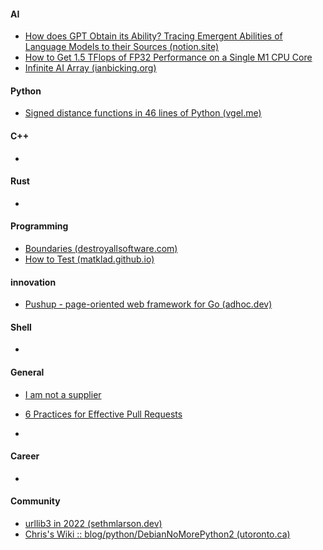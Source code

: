 #### AI
+ [How does GPT Obtain its Ability? Tracing Emergent Abilities of Language Models to their Sources (notion.site)](https://yaofu.notion.site/How-does-GPT-Obtain-its-Ability-Tracing-Emergent-Abilities-of-Language-Models-to-their-Sources-b9a57ac0fcf74f30a1ab9e3e36fa1dc1)
+ [How to Get 1.5 TFlops of FP32 Performance on a Single M1 CPU Core](https://jott.live/markdown/1.5tflop_m1)
+ [Infinite AI Array (ianbicking.org)](https://ianbicking.org/blog/2023/01/infinite-ai-array.html)


#### Python
+ [Signed distance functions in 46 lines of Python (vgel.me)](https://vgel.me/posts/donut/)

#### C++
+ 

#### Rust
+ 

#### Programming
+ [Boundaries (destroyallsoftware.com)](https://www.destroyallsoftware.com/talks/boundaries)
+ [How to Test (matklad.github.io)](https://matklad.github.io/2021/05/31/how-to-test.html)

#### innovation
+ [Pushup - page-oriented web framework for Go (adhoc.dev)](https://pushup.adhoc.dev/)


#### Shell
+ 

#### General
+ [I am not a supplier](https://www.softwaremaxims.com/blog/not-a-supplier)
+ [6 Practices for Effective Pull Requests](https://blog.thepete.net/blog/2019/05/10/6-practices-for-effective-pull-requests/)

+
#### Career
+ 

#### Community
+ [urllib3 in 2022 (sethmlarson.dev)](https://sethmlarson.dev/urllib3-in-2022)
+ [Chris's Wiki :: blog/python/DebianNoMorePython2 (utoronto.ca)](https://utcc.utoronto.ca/~cks/space/blog/python/DebianNoMorePython2)
